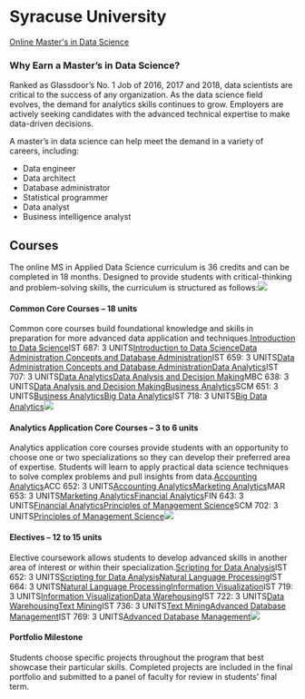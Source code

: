 # Syracuse University

[Online Master's in Data Science](https://ischoolonline.syr.edu/graduate-programs/applied-data-science/)



### Why Earn a Master’s in Data Science?  

Ranked as Glassdoor’s No. 1 Job of 2016, 2017 and 2018, data scientists are critical to the success of any organization. As the data science field evolves, the demand for analytics skills continues to grow. Employers are actively seeking candidates with the advanced technical expertise to make data-driven decisions.

A master’s in data science can help meet the demand in a variety of careers, including:

* Data engineer
* Data architect
* Database administrator
* Statistical programmer
* Data analyst
* Business intelligence analyst

## Courses

The online MS in Applied Data Science curriculum is 36 credits and can be completed in 18 months. Designed to provide students with critical-thinking and problem-solving skills, the curriculum is structured as follows:![](https://cdn1.ischoolonline.syr.edu/content/2f9e393d55764598a834aed82b13a815/ICON-1.png)

#### Common Core Courses – 18 units

Common core courses build foundational knowledge and skills in preparation for more advanced data application and techniques.[Introduction to Data Science](https://ischoolonline.syr.edu/curriculum/applied-data-science/introduction-to-data-science/)IST 687: 3 UNITS[Introduction to Data Science](https://ischoolonline.syr.edu/curriculum/applied-data-science/introduction-to-data-science/)[Data Administration Concepts and Database Administration](https://ischoolonline.syr.edu/curriculum/applied-data-science/data-administration-concepts-and-database-administration/)IST 659: 3 UNITS[Data Administration Concepts and Database Administration](https://ischoolonline.syr.edu/curriculum/applied-data-science/data-administration-concepts-and-database-administration/)[Data Analytics](https://ischoolonline.syr.edu/curriculum/applied-data-science/data-mining/)IST 707: 3 UNITS[Data Analytics](https://ischoolonline.syr.edu/curriculum/applied-data-science/data-mining/)[Data Analysis and Decision Making](https://ischoolonline.syr.edu/curriculum/applied-data-science/data-analysis-and-decision-making/)MBC 638: 3 UNITS[Data Analysis and Decision Making](https://ischoolonline.syr.edu/curriculum/applied-data-science/data-analysis-and-decision-making/)[Business Analytics](https://ischoolonline.syr.edu/curriculum/applied-data-science/business-analytics/)SCM 651: 3 UNITS[Business Analytics](https://ischoolonline.syr.edu/curriculum/applied-data-science/business-analytics/)[Big Data Analytics](https://ischoolonline.syr.edu/curriculum/applied-data-science/big-data-analytics/)IST 718: 3 UNITS[Big Data Analytics](https://ischoolonline.syr.edu/curriculum/applied-data-science/big-data-analytics/)![](https://cdn1.ischoolonline.syr.edu/content/6296dcecf28245a58dfcec277399a49c/ICON-2.png)

#### Analytics Application Core Courses – 3 to 6 units

Analytics application core courses provide students with an opportunity to choose one or two specializations so they can develop their preferred area of expertise. Students will learn to apply practical data science techniques to solve complex problems and pull insights from data.[Accounting Analytics](https://ischoolonline.syr.edu/curriculum/applied-data-science/accounting-analytics/)ACC 652: 3 UNITS[Accounting Analytics](https://ischoolonline.syr.edu/curriculum/applied-data-science/accounting-analytics/)[Marketing Analytics](https://ischoolonline.syr.edu/curriculum/applied-data-science/marketing-analytics/)MAR 653: 3 UNITS[Marketing Analytics](https://ischoolonline.syr.edu/curriculum/applied-data-science/marketing-analytics/)[Financial Analytics](https://ischoolonline.syr.edu/curriculum/applied-data-science/financial-analytics/)FIN 643: 3 UNITS[Financial Analytics](https://ischoolonline.syr.edu/curriculum/applied-data-science/financial-analytics/)[Principles of Management Science](https://ischoolonline.syr.edu/curriculum/applied-data-science/principles-of-management-science/)SCM 702: 3 UNITS[Principles of Management Science](https://ischoolonline.syr.edu/curriculum/applied-data-science/principles-of-management-science/)![](https://cdn3.ischoolonline.syr.edu/content/248df466dca44588804eb806531e84f1/ICON-3.png)

#### Electives – 12 to 15 units

Elective coursework allows students to develop advanced skills in another area of interest or within their specialization.[Scripting for Data Analysis](https://ischoolonline.syr.edu/curriculum/applied-data-science/scripting-for-data-analysis/)IST 652: 3 UNITS[Scripting for Data Analysis](https://ischoolonline.syr.edu/curriculum/applied-data-science/scripting-for-data-analysis/)[Natural Language Processing](https://ischoolonline.syr.edu/curriculum/applied-data-science/natural-language-processing/)IST 664: 3 UNITS[Natural Language Processing](https://ischoolonline.syr.edu/curriculum/applied-data-science/natural-language-processing/)[Information Visualization](https://ischoolonline.syr.edu/curriculum/applied-data-science/information-visualization/)IST 719: 3 UNITS[Information Visualization](https://ischoolonline.syr.edu/curriculum/applied-data-science/information-visualization/)[Data Warehousing](https://ischoolonline.syr.edu/curriculum/applied-data-science/data-warehousing/)IST 722: 3 UNITS[Data Warehousing](https://ischoolonline.syr.edu/curriculum/applied-data-science/data-warehousing/)[Text Mining](https://ischoolonline.syr.edu/curriculum/applied-data-science/text-mining/)IST 736: 3 UNITS[Text Mining](https://ischoolonline.syr.edu/curriculum/applied-data-science/text-mining/)[Advanced Database Management](https://ischoolonline.syr.edu/curriculum/applied-data-science/advanced-database-management/)IST 769: 3 UNITS[Advanced Database Management](https://ischoolonline.syr.edu/curriculum/applied-data-science/advanced-database-management/)![](https://cdn1.ischoolonline.syr.edu/content/80684cf92b7f4cf7992730d307e0caa7/ICON-4.png)

#### Portfolio Milestone

Students choose specific projects throughout the program that best showcase their particular skills. Completed projects are included in the final portfolio and submitted to a panel of faculty for review in students’ final term.  


